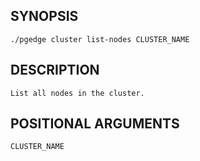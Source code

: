 ## SYNOPSIS
    ./pgedge cluster list-nodes CLUSTER_NAME
 
## DESCRIPTION
    List all nodes in the cluster.
 
## POSITIONAL ARGUMENTS
    CLUSTER_NAME
